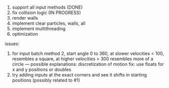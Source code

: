 1. support all input methods (DONE)
2. fix collision logic (IN PROGRESS)
3. render walls
4. implement clear particles, walls, all
5. implement multithreading
6. optimization


issues:
1. for input batch method 2, start angle 0 to 360, at slower velocities < 100, resembles a square, at higher velocities > 300 resembles more of a circle
— possible explanations: discretization of motion fix: use floats for x and y positions or doubles
2. try adding inputs at the exact corners and see it shifts in starting positions (possibly related to #1)
